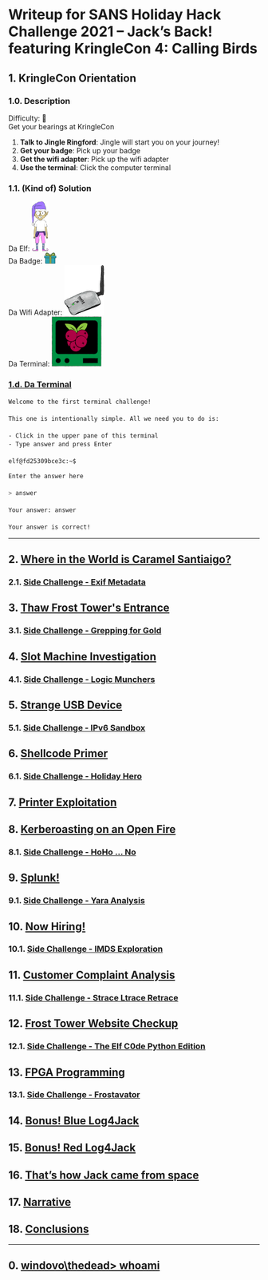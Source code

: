 # Writeup for SANS Holiday Hack Challenge 2021 – Jack’s Back! featuring KringleCon 4: Calling Birds
## 1. KringleCon Orientation
### 1.0. Description
Difficulty: :christmas_tree:   
Get your bearings at KringleCon  
1. **Talk to Jingle Ringford**: Jingle will start you on your journey!
2. **Get your badge**: Pick up your badge
3. **Get the wifi adapter**: Pick up the wifi adapter
4. **Use the terminal**: Click the computer terminal

### 1.1. (Kind of) Solution
Da Elf: ![jingle](imgs/00_jingleringford.png)  
Da Badge: ![badge](imgs/01_badge_legendary.png)  
Da Wifi Adapter: ![wifi](imgs/02_wifiDongle.png)  
Da Terminal: ![cranpi](imgs/03_cranpi.png)  

### [1.d. Da Terminal](1.d.%20Use%20the%20terminal.txt)
```bash
Welcome to the first terminal challenge!

This one is intentionally simple. All we need you to do is:

- Click in the upper pane of this terminal
- Type answer and press Enter

elf@fd25309bce3c:~$
```
```bash
Enter the answer here

> answer

Your answer: answer

Your answer is correct!
```

---
## 2. [Where in the World is Caramel Santiaigo?](/02.%20Where%20in%20the%20World%20is%20Caramel%20Santiaigo/README.md)
### 2.1. [Side Challenge - Exif Metadata](/02.%20Where%20in%20the%20World%20is%20Caramel%20Santiaigo/02.01.%20Side%20Challenge%20-%20Exif%20Metadata/README.md)
## 3. [Thaw Frost Tower's Entrance](/03.%20Thaw%20Frost%20Tower's%20Entrance/README.md)
### 3.1. [Side Challenge - Grepping for Gold](/03.%20Thaw%20Frost%20Tower's%20Entrance/03.01.%20Grepping%20for%20Gold/README.md)
## 4. [Slot Machine Investigation](/04.%20Slot%20Machine%20Investigation/README.md)
### 4.1. [Side Challenge - Logic Munchers](/04.%20Slot%20Machine%20Investigation/04.01.%20Side%20Challenge%20-%20Logic%20Munchers/README.md)
## 5. [Strange USB Device](/05.%20Strange%20USB%20Device/README.md)
### 5.1. [Side Challenge - IPv6 Sandbox](/05.%20Strange%20USB%20Device/05.01.%20Side%20Challenge%20-%20IPv6%20Sandbox/README.md)
## 6. [Shellcode Primer](/06.%20Shellcode%20Primer/README.md)
### 6.1. [Side Challenge - Holiday Hero](/06.%20Shellcode%20Primer/06.01.%20Side%20Challenge%20-%20Holiday%20Hero/README.md)
## 7. [Printer Exploitation](/07.%20Printer%20Exploitation/README.md)
## 8. [Kerberoasting on an Open Fire](/08.%20Kerberoasting%20on%20an%20Open%20Fire/README.md)
### 8.1. [Side Challenge - HoHo … No](/08.%20Kerberoasting%20on%20an%20Open%20Fire/08.01.%20Side%20Challenge%20-%20HoHo%20…%20No/README.md)
## 9. [Splunk!](/09.%20Splunk!/README.md)
### 9.1. [Side Challenge - Yara Analysis](/09.%20Splunk!/09.01.%20Yara%20Analisys/README.md)
## 10. [Now Hiring!](/10.%20Now%20Hiring!/README.md)
### 10.1. [Side Challenge - IMDS Exploration](/10.%20Now%20Hiring!/10.01%20IMDS%20Exploration/README.md)
## 11. [Customer Complaint Analysis](/11.%20Customer%20Complaint%20Analysis/README.md)
### 11.1. [Side Challenge - Strace Ltrace Retrace](/11.%20Customer%20Complaint%20Analysis/11.01%20Side%20Challenge%20-%20Strace%20Ltrace%20Retrace/README.md)
## 12. [Frost Tower Website Checkup](/12.%20Frost%20Tower%20Website%20Checkup/README.md)
### 12.1. [Side Challenge - The Elf C0de Python Edition](/12.%20Frost%20Tower%20Website%20Checkup/12.01.%20Side%20Challenge%20-%20The%20Elf%20C0de%20Python%20Edition/README.md)
## 13. [FPGA Programming](/13.%20FPGA%20Programming/README.md)
### 13.1. [Side Challenge - Frostavator](/13.%20FPGA%20Programming/13.01.%20Side%20Challenge%20-%20Frostavator/README.md)
## 14. [Bonus! Blue Log4Jack](/14.%20Bonus!%20Blue%20Log4Jack/README.md)
## 15. [Bonus! Red Log4Jack](/15.%20Bonus!%20Red%20Log4Jack/README.md)
## 16. [That’s how Jack came from space](/README.md#16-thats-how-jack-came-from-space)
## 17. [Narrative](/README.md#17-narrative)
## 18. [Conclusions](/README.md#18-conclusions)
---
## 0. [windovo\\thedead> whoami](/README.md)

